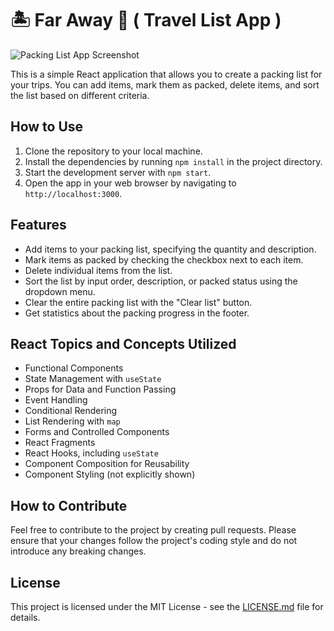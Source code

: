 # 🏝️ Far Away 🧳 ( Travel List App )

![Packing List App Screenshot](screenshots/screenshot.jpeg)

This is a simple React application that allows you to create a packing list for your trips. You can add items, mark them as packed, delete items, and sort the list based on different criteria.

## How to Use

1. Clone the repository to your local machine.
2. Install the dependencies by running `npm install` in the project directory.
3. Start the development server with `npm start`.
4. Open the app in your web browser by navigating to `http://localhost:3000`.

## Features

- Add items to your packing list, specifying the quantity and description.
- Mark items as packed by checking the checkbox next to each item.
- Delete individual items from the list.
- Sort the list by input order, description, or packed status using the dropdown menu.
- Clear the entire packing list with the "Clear list" button.
- Get statistics about the packing progress in the footer.

## React Topics and Concepts Utilized

- Functional Components
- State Management with `useState`
- Props for Data and Function Passing
- Event Handling
- Conditional Rendering
- List Rendering with `map`
- Forms and Controlled Components
- React Fragments
- React Hooks, including `useState`
- Component Composition for Reusability
- Component Styling (not explicitly shown)

## How to Contribute

Feel free to contribute to the project by creating pull requests. Please ensure that your changes follow the project's coding style and do not introduce any breaking changes.

## License

This project is licensed under the MIT License - see the [LICENSE.md](LICENSE.md) file for details.
